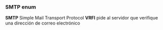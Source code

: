### SMTP enum

**SMTP** Simple Mail Transport Protocol
**VRFI** pide al servidor que verifique una dirección de correo electrónico
